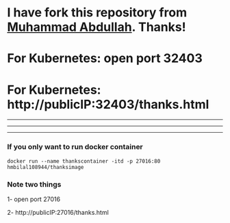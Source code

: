 # I have fork this repository from [Muhammad Abdullah](https://www.linkedin.com/in/muhammad-abdullah-devops-engineer?lipi=urn%3Ali%3Apage%3Ad_flagship3_profile_view_base_contact_details%3BpyLISHZYSM21bdDccxv8Yw%3D%3D). Thanks!


# For Kubernetes: open port 32403
# For Kubernetes: http://publicIP:32403/thanks.html



----------
----------
----------
### If you only want to run docker container
```
docker run --name thankscontainer -itd -p 27016:80 hmbilal108944/thanksimage
```

### Note two things

1- open port 27016

2- http://publicIP:27016/thanks.html
